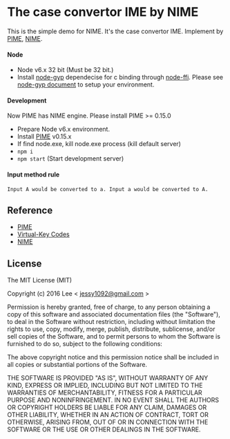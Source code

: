 The case convertor IME by NIME
=============
This is the simple demo for NIME. It's the case convertor IME. Implement by [PIME](https://github.com/EasyIME/PIME), [NIME](https://github.com/EasyIME/NIME).


#### Node

- Node v6.x 32 bit (Must be 32 bit.)
- Install [node-gyp](https://github.com/nodejs/node-gyp) dependecise for c binding through [node-ffi](https://github.com/node-ffi/node-ffi). Please see [node-gyp document](https://github.com/nodejs/node-gyp#installation) to setup your environment.


#### Development

Now PIME has NIME engine. Please install PIME >= 0.15.0

- Prepare Node v6.x environment.
- Install [PIME](https://github.com/EasyIME/PIME/releases) v0.15.x
- If find node.exe, kill node.exe process (kill default server)
- `npm i`
- `npm start` (Start development server)


#### Input method rule

```
Input A would be converted to a. Input a would be converted to A.
```

## Reference

- [PIME](https://github.com/EasyIME/PIME)
- [Virtual-Key Codes](https://msdn.microsoft.com/zh-tw/library/windows/desktop/dd375731%28v=vs.85%29.aspx)
- [NIME](https://github.com/EasyIME/NIME)


## License

The MIT License (MIT)

Copyright (c) 2016 Lee  < jessy1092@gmail.com >

Permission is hereby granted, free of charge, to any person obtaining a copy of
this software and associated documentation files (the "Software"), to deal in
the Software without restriction, including without limitation the rights to
use, copy, modify, merge, publish, distribute, sublicense, and/or sell copies of
the Software, and to permit persons to whom the Software is furnished to do so,
subject to the following conditions:

The above copyright notice and this permission notice shall be included in all
copies or substantial portions of the Software.

THE SOFTWARE IS PROVIDED "AS IS", WITHOUT WARRANTY OF ANY KIND, EXPRESS OR
IMPLIED, INCLUDING BUT NOT LIMITED TO THE WARRANTIES OF MERCHANTABILITY, FITNESS
FOR A PARTICULAR PURPOSE AND NONINFRINGEMENT. IN NO EVENT SHALL THE AUTHORS OR
COPYRIGHT HOLDERS BE LIABLE FOR ANY CLAIM, DAMAGES OR OTHER LIABILITY, WHETHER
IN AN ACTION OF CONTRACT, TORT OR OTHERWISE, ARISING FROM, OUT OF OR IN
CONNECTION WITH THE SOFTWARE OR THE USE OR OTHER DEALINGS IN THE SOFTWARE.
